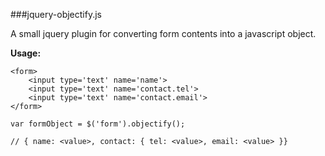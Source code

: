 ###jquery-objectify.js

A small jquery plugin for converting form contents into a javascript object.

**Usage:**

	<form>
		<input type='text' name='name'>
		<input type='text' name='contact.tel'>    
		<input type='text' name='contact.email'>
	</form>
 
	var formObject = $('form').objectify();
	
	// { name: <value>, contact: { tel: <value>, email: <value> }}
